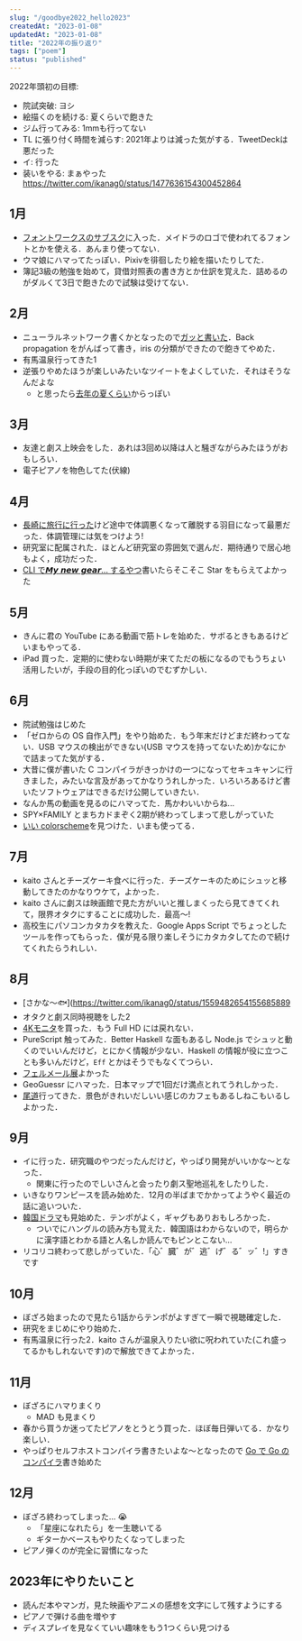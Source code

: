 ```yaml
---
slug: "/goodbye2022_hello2023"
createdAt: "2023-01-08"
updatedAt: "2023-01-08"
title: "2022年の振り返り"
tags: ["poem"]
status: "published"
---
```


2022年頭初の目標:
- 院試突破: ヨシ
- 絵描くのを続ける: 夏くらいで飽きた
- ジム行ってみる: 1mmも行ってない
- TL に張り付く時間を減らす: 2021年よりは減った気がする．TweetDeckは悪だった
- イ: 行った
- 装いをやる: まぁやった
https://twitter.com/ikanag0/status/1477636154300452864

## 1月
- [フォントワークスのサブスク](https://lets.fontworks.co.jp/)に入った．メイドラのロゴで使われてるフォントとかを使える．あんまり使ってない．
- ウマ娘にハマってたっぽい．Pixivを徘徊したり絵を描いたりしてた．
- 簿記3級の勉強を始めて，貸借対照表の書き方とか仕訳を覚えた．詰めるのがダルくて3日で飽きたので試験は受けてない．

## 2月
- ニューラルネットワーク書くかとなったので[ガッと書いた](https://github.com/ikanago/ami)．Back propagation をがんばって書き，iris の分類ができたので飽きてやめた．
- 有馬温泉行ってきた1
- 逆張りやめたほうが楽しいみたいなツイートをよくしていた．それはそうなんだよな
    - と思ったら[去年の夏くらい](https://twitter.com/ikanag0/status/1415226426781954051)からっぽい

## 3月
- 友達と劇ス上映会をした．あれは3回め以降は人と騒ぎながらみたほうがおもしろい．
- 電子ピアノを物色してた(伏線)

## 4月
- [長崎に旅行に行った](https://twitter.com/ikanag0/status/1510597869614497796)けど途中で体調悪くなって離脱する羽目になって最悪だった．体調管理には気をつけよう!
- 研究室に配属された．ほとんど研究室の雰囲気で選んだ．期待通りで居心地もよく，成功だった．
- [CLI で𝙈𝙮 𝙣𝙚𝙬 𝙜𝙚𝙖𝙧... するやつ](https://github.com/ikanago/omekasy)書いたらそこそこ Star をもらえてよかった

## 5月
- きんに君の YouTube にある動画で筋トレを始めた．サボるときもあるけどいまもやってる．
- iPad 買った．定期的に使わない時期が来てただの板になるのでもうちょい活用したいが，手段の目的化っぽいのでむずかしい．

## 6月
- 院試勉強はじめた
- 「ゼロからの OS 自作入門」をやり始めた．もう年末だけどまだ終わってない．USB マウスの検出ができない(USB マウスを持ってないため)かなにかで詰まってた気がする．
- 大昔に僕が書いた C コンパイラがきっかけの一つになってセキュキャンに行きました，みたいな言及があってかなりうれしかった．いろいろあるけど書いたソフトウェアはできるだけ公開していきたい．
- なんか馬の動画を見るのにハマってた．馬かわいいからね...
- SPY×FAMILY とまちカドまぞく2期が終わってしまって悲しがっていた
- [いい colorscheme](https://github.com/rebelot/kanagawa.nvim)を見つけた．いまも使ってる．

## 7月
- kaito さんとチーズケーキ食べに行った．チーズケーキのためにシュッと移動してきたのかなりウケて，よかった．
- kaito さんに劇スは映画館で見た方がいいと推しまくったら見てきてくれて，限界オタクにすることに成功した．最高〜!
- 高校生にパソコンカタカタを教えた．Google Apps Script でちょっとしたツールを作ってもらった．僕が見る限り楽しそうにカタカタしてたので続けてくれたらうれしい．

## 8月
- [さかな〜🐟](https://twitter.com/ikanag0/status/1559482654155685889
- オタクと劇ス同時視聴をした2
- [4Kモニタ](https://www.philips.co.jp/c-p/279P1_11/brilliance-lcd-monitor-with-usb-c)を買った．もう Full HD には戻れない．
- PureScript 触ってみた．Better Haskell な面もあるし Node.js でシュッと動くのでいいんだけど，とにかく情報が少ない．Haskell の情報が役に立つことも多いんだけど，`Eff` とかはそうでもなくてつらい．
- [フェルメール展](https://twitter.com/ikanag0/status/1557722611810832386)よかった
- GeoGuessr にハマった．日本マップで1回だけ満点とれてうれしかった．
- [尾道](https://twitter.com/ikanag0/status/1564071487338061824)行ってきた．景色がきれいだしいい感じのカフェもあるしねこもいるしよかった．

## 9月
- イに行った．研究職のやつだったんだけど，やっぱり開発がいいかな〜となった．
    - 関東に行ったのでしいさんと会ったり劇ス聖地巡礼をしたりした．
- いきなりワンピースを読み始めた．12月の半ばまでかかってようやく最近の話に追いついた．
- [韓国ドラマ](https://ja.wikipedia.org/wiki/%E3%83%B4%E3%82%A3%E3%83%B3%E3%83%81%E3%82%A7%E3%83%B3%E3%83%84%E3%82%A9_(%E3%83%86%E3%83%AC%E3%83%93%E3%83%89%E3%83%A9%E3%83%9E))も見始めた．テンポがよく，ギャグもありおもしろかった．
    - ついでにハングルの読み方も覚えた．韓国語はわからないので，明らかに漢字語とわかる語と人名しか読んでもピンとこない...
- リコリコ終わって悲しがっていた．「心゛臓゛が゛逃゛げ゛る゛ッ゛!」すきです

## 10月
- ぼざろ始まったので見たら1話からテンポがよすぎて一瞬で視聴確定した．
- 研究をまじめにやり始めた．
- 有馬温泉に行った2．kaito さんが温泉入りたい欲に呪われていた(これ盛ってるかもしれないです)ので解放できてよかった．

## 11月
- ぼざろにハマりまくり
    - MAD も見まくり
- 春から買うか迷ってたピアノをとうとう買った．ほぼ毎日弾いてる．かなり楽しい．
- やっぱりセルフホストコンパイラ書きたいよな〜となったので [Go で Go のコンパイラ](https://github.com/ikanago/indigo)書き始めた

## 12月
- ぼざろ終わってしまった... :sob: 
    - 「星座になれたら」を一生聴いてる
    - ギターかベースもやりたくなってしまった
- ピアノ弾くのが完全に習慣になった

## 2023年にやりたいこと
- 読んだ本やマンガ，見た映画やアニメの感想を文字にして残すようにする
- ピアノで弾ける曲を増やす
- ディスプレイを見なくていい趣味をもう1つくらい見つける